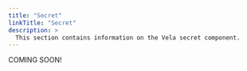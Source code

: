 ```yaml
---
title: "Secret"
linkTitle: "Secret"
description: >
  This section contains information on the Vela secret component.
---
```


COMING SOON!
